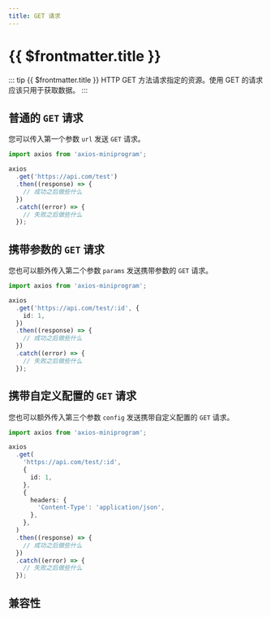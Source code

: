 ```yaml
---
title: GET 请求
---
```


# {{ $frontmatter.title }}

::: tip {{ $frontmatter.title }}
HTTP GET 方法请求指定的资源。使用 GET 的请求应该只用于获取数据。
:::

## 普通的 `GET` 请求

您可以传入第一个参数 `url` 发送 `GET` 请求。

```ts
import axios from 'axios-miniprogram';

axios
  .get('https://api.com/test')
  .then((response) => {
    // 成功之后做些什么
  })
  .catch((error) => {
    // 失败之后做些什么
  });
```

## 携带参数的 `GET` 请求

您也可以额外传入第二个参数 `params` 发送携带参数的 `GET` 请求。

```ts
import axios from 'axios-miniprogram';

axios
  .get('https://api.com/test/:id', {
    id: 1,
  })
  .then((response) => {
    // 成功之后做些什么
  })
  .catch((error) => {
    // 失败之后做些什么
  });
```

## 携带自定义配置的 `GET` 请求

您也可以额外传入第三个参数 `config` 发送携带自定义配置的 `GET` 请求。

```ts
import axios from 'axios-miniprogram';

axios
  .get(
    'https://api.com/test/:id',
    {
      id: 1,
    },
    {
      headers: {
        'Content-Type': 'application/json',
      },
    },
  )
  .then((response) => {
    // 成功之后做些什么
  })
  .catch((error) => {
    // 失败之后做些什么
  });
```

## 兼容性

<VPCompatibility wx my swan jd tt='1.0.0' qq dd tt2 ks />
